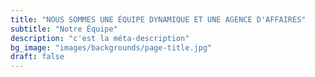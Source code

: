 ```yaml
---
title: "NOUS SOMMES UNE ÉQUIPE DYNAMIQUE ET UNE AGENCE D'AFFAIRES"
subtitle: "Notre Équipe"
description: "c'est la méta-description"
bg_image: "images/backgrounds/page-title.jpg"
draft: false
---
```

